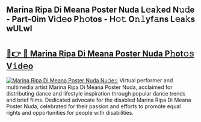 ## Marina Ripa Di Meana Poster Nuda L𝚎a𝚔ed N𝚞𝚍e - Part-0im Vi𝚍𝚎o P𝚑𝚘tos - H𝚘𝚝 O𝚗𝚕yf𝚊ns L𝚎a𝚔s wULwl

# <h2><a href="http://kf85pat.oniu.top/?m=Marina+Ripa+Di+Meana+Poster+Nuda">🔗👉 🔴 Marina Ripa Di Meana Poster Nuda P𝚑ot𝚘𝚜 V𝚒d𝚎o</a></h2>

[![Marina Ripa Di Meana Poster Nuda Nu𝚍e𝚜](https://i.imgur.com/0qMVB7G.gif)](http://kf85pat.oniu.top/?m=Marina+Ripa+Di+Meana+Poster+Nuda)
Virtual performer and multimedia artist Marina Ripa Di Meana Poster Nuda, acclaimed for distributing dance and lifestyle inspiration through popular dance trends and brief films. Dedicated advocate for the disabled Marina Ripa Di Meana Poster Nuda, celebrated for their passion and efforts to promote equal rights and opportunities for people with disabilities.  
